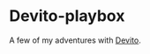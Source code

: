 # Devito-playbox
A few of my adventures with [Devito](https://www.devitoproject.org/devito/index.html#).

